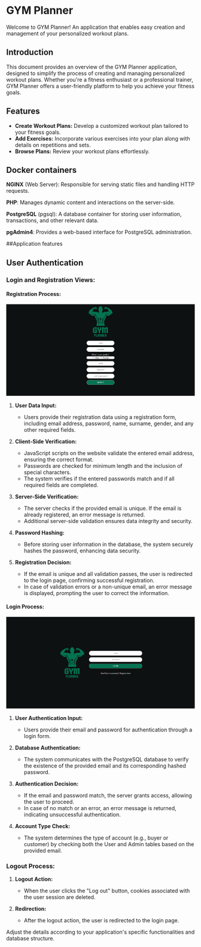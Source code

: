 # GYM Planner
Welcome to GYM Planner! An application that enables easy creation and management of your personalized workout plans.

## Introduction
This document provides an overview of the GYM Planner application, designed to simplify the process of creating and managing personalized workout plans. Whether you're a fitness enthusiast or a professional trainer, GYM Planner offers a user-friendly platform to help you achieve your fitness goals.

## Features

- **Create Workout Plans:** Develop a customized workout plan tailored to your fitness goals.
- **Add Exercises:** Incorporate various exercises into your plan along with details on repetitions and sets.
- **Browse Plans:** Review your workout plans effortlessly.

## Docker containers

**NGINX** (Web Server):
Responsible for serving static files and handling HTTP requests.

**PHP**:
Manages dynamic content and interactions on the server-side.

**PostgreSQL** (pgsql):
A database container for storing user information, transactions, and other relevant data.

**pgAdmin4**:
Provides a web-based interface for PostgreSQL administration.

##Application features

## User Authentication

### Login and Registration Views:

#### Registration Process:
![](./screenshots/register.png)

1. **User Data Input:**
   - Users provide their registration data using a registration form, including email address, password, name, surname, gender, and any other required fields.

2. **Client-Side Verification:**
   - JavaScript scripts on the website validate the entered email address, ensuring the correct format.
   - Passwords are checked for minimum length and the inclusion of special characters.
   - The system verifies if the entered passwords match and if all required fields are completed.

3. **Server-Side Verification:**
   - The server checks if the provided email is unique. If the email is already registered, an error message is returned.
   - Additional server-side validation ensures data integrity and security.

4. **Password Hashing:**
   - Before storing user information in the database, the system securely hashes the password, enhancing data security.

5. **Registration Decision:**
   - If the email is unique and all validation passes, the user is redirected to the login page, confirming successful registration.
   - In case of validation errors or a non-unique email, an error message is displayed, prompting the user to correct the information.

#### Login Process:

![](./screenshots/login.png)

1. **User Authentication Input:**
   - Users provide their email and password for authentication through a login form.

2. **Database Authentication:**
   - The system communicates with the PostgreSQL database to verify the existence of the provided email and its corresponding hashed password.

3. **Authentication Decision:**
   - If the email and password match, the server grants access, allowing the user to proceed.
   - In case of no match or an error, an error message is returned, indicating unsuccessful authentication.

4. **Account Type Check:**
   - The system determines the type of account (e.g., buyer or customer) by checking both the User and Admin tables based on the provided email.

### Logout Process:

1. **Logout Action:**
   - When the user clicks the "Log out" button, cookies associated with the user session are deleted.

2. **Redirection:**
   - After the logout action, the user is redirected to the login page.

Adjust the details according to your application's specific functionalities and database structure.
